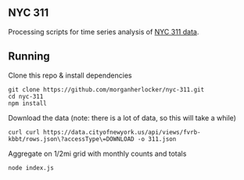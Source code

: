 NYC 311
---

Processing scripts for time series analysis of [NYC 311 data](https://data.cityofchicago.org/Public-Safety/Crimes-2001-to-present/ijzp-q8t2).

Running
---

Clone this repo & install dependencies

```
git clone https://github.com/morganherlocker/nyc-311.git
cd nyc-311
npm install
```

Download the data (note: there is a lot of data, so this will take a while)

`curl curl https://data.cityofnewyork.us/api/views/fvrb-kbbt/rows.json\?accessType\=DOWNLOAD -o 311.json`

Aggregate on 1/2mi grid with monthly counts and totals

`node index.js`
